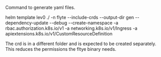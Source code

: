 

Command to generate yaml files.

helm template lev0 ./ -n flyte --include-crds --output-dir gen --dependency-update --debug --create-namespace -a rbac.authorization.k8s.io/v1 -a networking.k8s.io/v1/Ingress -a apiextensions.k8s.io/v1/CustomResourceDefinition

The crd is in a different folder and is expected to be created separately. This reduces the permissions the fltye binary needs.
